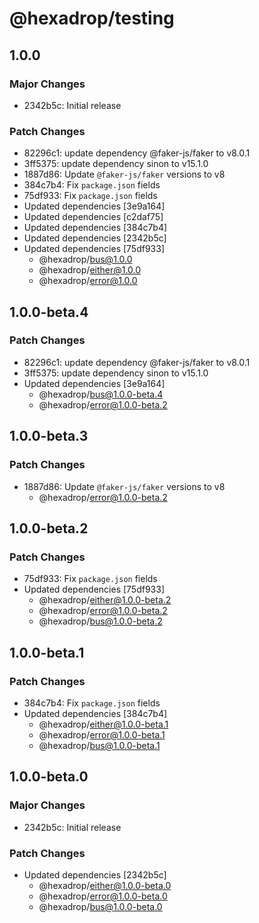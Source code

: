 # @hexadrop/testing

## 1.0.0

### Major Changes

- 2342b5c: Initial release

### Patch Changes

- 82296c1: update dependency @faker-js/faker to v8.0.1
- 3ff5375: update dependency sinon to v15.1.0
- 1887d86: Update `@faker-js/faker` versions to v8
- 384c7b4: Fix `package.json` fields
- 75df933: Fix `package.json` fields
- Updated dependencies [3e9a164]
- Updated dependencies [c2daf75]
- Updated dependencies [384c7b4]
- Updated dependencies [2342b5c]
- Updated dependencies [75df933]
  - @hexadrop/bus@1.0.0
  - @hexadrop/either@1.0.0
  - @hexadrop/error@1.0.0

## 1.0.0-beta.4

### Patch Changes

- 82296c1: update dependency @faker-js/faker to v8.0.1
- 3ff5375: update dependency sinon to v15.1.0
- Updated dependencies [3e9a164]
  - @hexadrop/bus@1.0.0-beta.4
  - @hexadrop/error@1.0.0-beta.2

## 1.0.0-beta.3

### Patch Changes

- 1887d86: Update `@faker-js/faker` versions to v8
  - @hexadrop/error@1.0.0-beta.2

## 1.0.0-beta.2

### Patch Changes

- 75df933: Fix `package.json` fields
- Updated dependencies [75df933]
  - @hexadrop/either@1.0.0-beta.2
  - @hexadrop/error@1.0.0-beta.2
  - @hexadrop/bus@1.0.0-beta.2

## 1.0.0-beta.1

### Patch Changes

- 384c7b4: Fix `package.json` fields
- Updated dependencies [384c7b4]
  - @hexadrop/either@1.0.0-beta.1
  - @hexadrop/error@1.0.0-beta.1
  - @hexadrop/bus@1.0.0-beta.1

## 1.0.0-beta.0

### Major Changes

- 2342b5c: Initial release

### Patch Changes

- Updated dependencies [2342b5c]
  - @hexadrop/either@1.0.0-beta.0
  - @hexadrop/error@1.0.0-beta.0
  - @hexadrop/bus@1.0.0-beta.0
